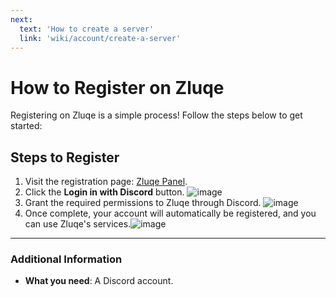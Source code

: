 ```yaml
---
next:
  text: 'How to create a server'
  link: 'wiki/account/create-a-server'
---
```


# How to Register on Zluqe

Registering on Zluqe is a simple process! Follow the steps below to get started:

## Steps to Register
1. Visit the registration page: [Zluqe Panel](https://panel.zluqe.org/). 
2. Click the **Login in with Discord** button. ![image](https://github.com/user-attachments/assets/be4713cc-8e2d-4430-a038-5e44dd827244)
3. Grant the required permissions to Zluqe through Discord. ![image](https://github.com/user-attachments/assets/3f43ba36-159e-4e84-9e15-4ea70b57bc11)
4. Once complete, your account will automatically be registered, and you can use Zluqe's services.![image](https://github.com/user-attachments/assets/bce8690c-6b62-4b2d-9c1c-3d5f95b91006)


---

### Additional Information
- **What you need**: A Discord account.
